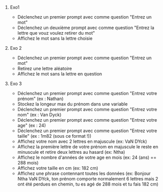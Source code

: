 1. Exo1
    - Déclenchez un premier prompt avec comme question "Entrez un mot"
    - Déclenchez un deuxième prompt avec comme question "Entrez la lettre que vouz voulez retirer du mot"
    - Affichez le mot sans la lettre choisie

2. Exo 2
    - Déclenchez un premier prompt avec comme question "Entrez un mot"
    - Retirez une lettre aléatoire
    - Affichez le mot sans la lettre en question

3. Exo 3
    - Déclenchez un premier prompt avec comme question "Entrez votre prénom" (ex : Nathan)
    - Stockez la longeur max du prénom dans une variable
    - Déclenchez un premier prompt avec comme question "Entrez votre nom" (ex : Van Dyck)
    - Déclenchez un premier prompt avec comme question "Entrez votre age" (ex : 24)
    - Déclenchez un premier prompt avec comme question "Entrez votre taille" (ex : 1m82 (sous ce format !))
    - Affichez votre nom avec 2 lettres en majuscule (ex: VaN DYck)
    - Affichez la première lettre de votre prénom en majuscule le reste en minuscule et retire deux lettres au hasard (ex: Ntha)
    - Affichez le nombre d'années de votre age en mois (ex: 24 (ans) == 288 mois)
    - Affichez votre taille en cm (ex: 182 cm)
    - Affichez une phrase contennant toutes les données (ex: Bonjour Ntha VaN DYck, ton prénom comporte normalement 6 lettres mais 2 ont été perdues en chemin, tu es agé de 288 mois et tu fais 182 cm)